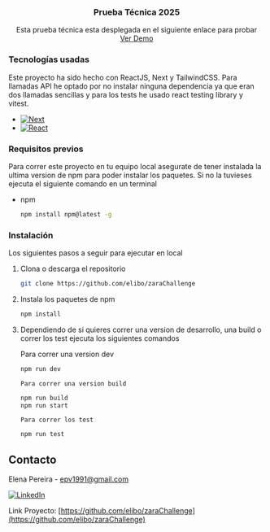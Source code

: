 <div align="center">
  <h3 align="center">Prueba Técnica 2025</h3>

  <p align="center">
    Esta prueba técnica esta desplegada en el siguiente enlace para probar 
    <br />
    <a href="https://elibo.github.io/zaraChallenge/">Ver Demo</a>
  </p>
</div>

### Tecnologías usadas

Este proyecto ha sido hecho con ReactJS, Next y TailwindCSS. Para llamadas API he optado por no instalar ninguna dependencia ya que eran dos llamadas sencillas y para los tests he usado react testing library y vitest.

- [![Next][Next.js]][Next-url]
- [![React][React.js]][React-url]

### Requisitos previos

Para correr este proyecto en tu equipo local asegurate de tener instalada la ultima version de npm para poder instalar los paquetes. Si no la tuvieses ejecuta el siguiente comando en un terminal

- npm
  ```sh
  npm install npm@latest -g
  ```

### Instalación

Los siguientes pasos a seguir para ejecutar en local

1.  Clona o descarga el repositorio
    ```sh
    git clone https://github.com/elibo/zaraChallenge
    ```
2.  Instala los paquetes de npm
    ```sh
    npm install
    ```
3.  Dependiendo de si quieres correr una version de desarrollo, una build o correr los test ejecuta los siguientes comandos

    Para correr una version dev

    ```sh
    npm run dev
    ```

        Para correr una version build

    ```sh
    npm run build
    npm run start
    ```

        Para correr los test

    ```sh
    npm run test
    ```

## Contacto

Elena Pereira - epv1991@gmail.com

[![LinkedIn][linkedin-shield]][linkedin-url]

Link Proyecto: [https://github.com/elibo/zaraChallenge](https://github.com/elibo/zaraChallenge)

[linkedin-shield]: https://img.shields.io/badge/-LinkedIn-black.svg?style=for-the-badge&logo=linkedin&colorB=555
[linkedin-url]: https://www.linkedin.com/in/elena-pereira-vazquez-637b47113/
[Next.js]: https://img.shields.io/badge/next.js-000000?style=for-the-badge&logo=nextdotjs&logoColor=white
[Next-url]: https://nextjs.org/
[React.js]: https://img.shields.io/badge/React-20232A?style=for-the-badge&logo=react&logoColor=61DAFB
[React-url]: https://reactjs.org/
